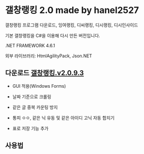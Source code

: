 # 갤창랭킹 2.0 made by hanel2527

갤창랭킹 프로그램 다운로드, 잉여랭킹, 디씨랭킹, 디시랭킹, 디시인사이드

기본 갤창랭킹을 C#을 이용해 다시 만든 버전입니다.

.NET FRAMEWORK 4.6.1

외부 라이브러리: HtmlAgilityPack, Json.NET


## 다운로드 [갤창랭킹.v2.0.9.3](https://github.com/hanel2527/dcinisde-crawler.ver.2/releases)

- GUI 적용(Windows Forms)

- 날짜 기준으로 크롤링

- 같은 글 중복 카운팅 방지

- 통피 ㅇㅇ, 같은 닉 유동 및 같은 아이디 고닉 자동 합치기

- 표로 저장 기능 추가

## 사용법

